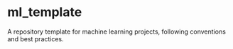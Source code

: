 # ml_template
A repository template for machine learning projects, following conventions and best practices.
